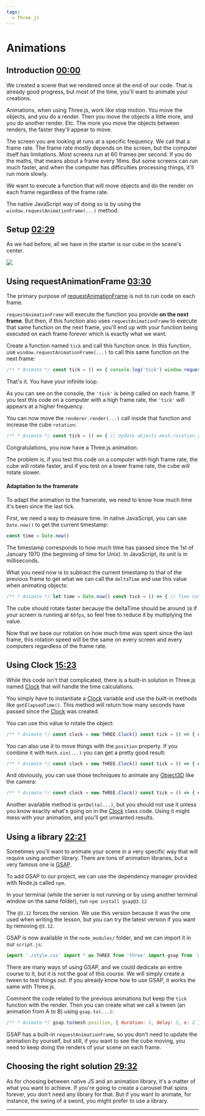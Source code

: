 ```yaml
---
tags:
  - Three_js
---
```


# Animations

## Introduction [00:00](https://threejs-journey.com/lessons/animations#)[](https://threejs-journey.com/lessons/animations#introduction)

We created a scene that we rendered once at the end of our code. That is already good progress, but most of the time, you'll want to animate your creations.

Animations, when using Three.js, work like stop motion. You move the objects, and you do a render. Then you move the objects a little more, and you do another render. Etc. The more you move the objects between renders, the faster they'll appear to move.

The screen you are looking at runs at a specific frequency. We call that a frame rate. The frame rate mostly depends on the screen, but the computer itself has limitations. Most screens run at 60 frames per second. If you do the maths, that means about a frame every 16ms. But some screens can run much faster, and when the computer has difficulties processing things, it'll run more slowly.

We want to execute a function that will move objects and do the render on each frame regardless of the frame rate.

The native JavaScript way of doing so is by using the `window.requestAnimationFrame(...)` method.

## Setup [02:29](https://threejs-journey.com/lessons/animations#)[](https://threejs-journey.com/lessons/animations#setup)

As we had before, all we have in the starter is our cube in the scene's center.

![](https://threejs-journey.com/assets/lessons/6/000.png)

## Using requestAnimationFrame [03:30](https://threejs-journey.com/lessons/animations#)[](https://threejs-journey.com/lessons/animations#using-requestanimationframe)

The primary purpose of [requestAnimationFrame](https://developer.mozilla.org/docs/Web/API/window/requestAnimationFrame) is not to run code on each frame.

`requestAnimationFrame` will execute the function you provide **on the next frame**. But then, if this function also uses `requestAnimationFrame` to execute that same function on the next frame, you'll end up with your function being executed on each frame forever which is exactly what we want.

Create a function named `tick` and call this function once. In this function, use `window.requestAnimationFrame(...)` to call this same function on the next frame:

```javascript
/** * Animate */ const tick = () => { console.log('tick') window.requestAnimationFrame(tick) } tick()
```

That's it. You have your infinite loop.

As you can see on the console, the `'tick'` is being called on each frame. If you test this code on a computer with a high frame rate, the `'tick'` will appears at a higher frequency.

You can now move the `renderer.render(...)` call inside that function and increase the cube `rotation`:

```javascript
/** * Animate */ const tick = () => { // Update objects mesh.rotation.y += 0.01 // Render renderer.render(scene, camera) // Call tick again on the next frame window.requestAnimationFrame(tick) } tick()
```

Congratulations, you now have a Three.js animation.

The problem is, if you test this code on a computer with high frame rate, the cube will rotate faster, and if you test on a lower frame rate, the cube will rotate slower.

#### Adaptation to the framerate[](https://threejs-journey.com/lessons/animations#adaptation-to-the-framerate)

To adapt the animation to the framerate, we need to know how much time it's been since the last tick.

First, we need a way to measure time. In native JavaScript, you can use `Date.now()` to get the current timestamp:

```javascript
const time = Date.now()
```

The timestamp corresponds to how much time has passed since the 1st of January 1970 (the beginning of time for Unix). In JavaScript, its unit is in milliseconds.

What you need now is to subtract the current timestamp to that of the previous frame to get what we can call the `deltaTime` and use this value when animating objects:

```javascript
/** * Animate */ let time = Date.now() const tick = () => { // Time const currentTime = Date.now() const deltaTime = currentTime - time time = currentTime // Update objects mesh.rotation.y += 0.01 * deltaTime // ... } tick()
```

The cube should rotate faster because the deltaTime should be around `16` if your screen is running at `60fps`, so feel free to reduce it by multiplying the value.

Now that we base our rotation on how much time was spent since the last frame, this rotation speed will be the same on every screen and every computers regardless of the frame rate.

## Using Clock [15:23](https://threejs-journey.com/lessons/animations#)[](https://threejs-journey.com/lessons/animations#using-clock)

While this code isn't that complicated, there is a built-in solution in Three.js named [Clock](https://threejs.org/docs/#api/en/core/Clock) that will handle the time calculations.

You simply have to instantiate a [Clock](https://threejs.org/docs/#api/en/core/Clock) variable and use the built-in methods like `getElapsedTime()`. This method will return how many seconds have passed since the [Clock](https://threejs.org/docs/#api/en/core/Clock) was created.

You can use this value to rotate the object:

```javascript
/** * Animate */ const clock = new THREE.Clock() const tick = () => { const elapsedTime = clock.getElapsedTime() // Update objects mesh.rotation.y = elapsedTime // ... } tick()
```

You can also use it to move things with the `position` property. If you combine it with `Math.sin(...)` you can get a pretty good result:

```javascript
/** * Animate */ const clock = new THREE.Clock() const tick = () => { const elapsedTime = clock.getElapsedTime() // Update objects mesh.position.x = Math.cos(elapsedTime) mesh.position.y = Math.sin(elapsedTime) // ... } tick()
```

And obviously, you can use those techniques to animate any [Object3D](https://threejs.org/docs/#api/en/core/Object3D) like the camera:

```javascript
/** * Animate */ const clock = new THREE.Clock() const tick = () => { const elapsedTime = clock.getElapsedTime() // Update objects camera.position.x = Math.cos(elapsedTime) camera.position.y = Math.sin(elapsedTime) camera.lookAt(mesh.position) // ... } tick()
```

Another available method is `getDelta(...)`, but you should not use it unless you know exactly what's going on in the [Clock](https://threejs.org/docs/#api/en/core/Clock) class code. Using it might mess with your animation, and you'll get unwanted results.

## Using a library [22:21](https://threejs-journey.com/lessons/animations#)[](https://threejs-journey.com/lessons/animations#using-a-library)

Sometimes you'll want to animate your scene in a very specific way that will require using another library. There are tons of animation libraries, but a very famous one is [GSAP](https://greensock.com/gsap/).

To add GSAP to our project, we can use the dependency manager provided with Node.js called `npm`.

In your terminal (while the server is not running or by using another terminal window on the same folder), run `npm install gsap@3.12`

The `@3.12` forces the version. We use this version because it was the one used when writing the lesson, but you can try the latest version if you want by removing `@3.12`.

GSAP is now available in the `node_modules/` folder, and we can import it in our `script.js`:

```javascript
import './style.css' import * as THREE from 'three' import gsap from 'gsap' // ...
```

There are many ways of using GSAP, and we could dedicate an entire course to it, but it is not the goal of this course. We will simply create a tween to test things out. If you already know how to use GSAP, it works the same with Three.js.

Comment the code related to the previous animations but keep the `tick` function with the render. Then you can create what we call a tween (an animation from A to B) using `gsap.to(...)`:

```javascript
/** * Animate */ gsap.to(mesh.position, { duration: 1, delay: 1, x: 2 }) const tick = () => { // Render renderer.render(scene, camera) // Call tick again on the next frame window.requestAnimationFrame(tick) } tick()
```

GSAP has a built-in `requestAnimationFrame`, so you don't need to update the animation by yourself, but still, if you want to see the cube moving, you need to keep doing the renders of your scene on each frame.

## Choosing the right solution [29:32](https://threejs-journey.com/lessons/animations#)[](https://threejs-journey.com/lessons/animations#choosing-the-right-solution)

As for choosing between native JS and an animation library, it's a matter of what you want to achieve. If you're going to create a carousel that spins forever, you don't need any library for that. But if you want to animate, for instance, the swing of a sword, you might prefer to use a library.


---
